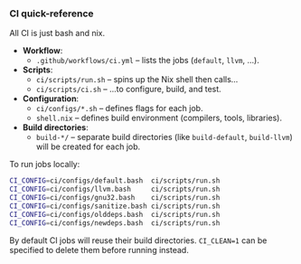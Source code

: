 ### CI quick-reference

All CI is just bash and nix.

* **Workflow**:
  -  `.github/workflows/ci.yml` – lists the jobs (`default`, `llvm`, …).
* **Scripts**:
  - `ci/scripts/run.sh` – spins up the Nix shell then calls…
  - `ci/scripts/ci.sh` – …to configure, build, and test.
* **Configuration**:
  - `ci/configs/*.sh` – defines flags for each job.
  - `shell.nix` – defines build environment (compilers, tools, libraries).
* **Build directories**:
  - `build-*/` – separate build directories (like `build-default`, `build-llvm`) will be created for each job.

To run jobs locally:

```bash
CI_CONFIG=ci/configs/default.bash  ci/scripts/run.sh
CI_CONFIG=ci/configs/llvm.bash     ci/scripts/run.sh
CI_CONFIG=ci/configs/gnu32.bash    ci/scripts/run.sh
CI_CONFIG=ci/configs/sanitize.bash ci/scripts/run.sh
CI_CONFIG=ci/configs/olddeps.bash  ci/scripts/run.sh
CI_CONFIG=ci/configs/newdeps.bash  ci/scripts/run.sh
```

By default CI jobs will reuse their build directories. `CI_CLEAN=1` can be specified to delete them before running instead.
